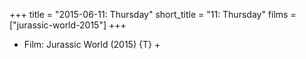 +++
title = "2015-06-11: Thursday"
short_title = "11: Thursday"
films = ["jurassic-world-2015"]
+++


* Film: Jurassic World (2015) {T} +
